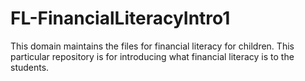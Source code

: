 # FL-FinancialLiteracyIntro1
This domain maintains the files for financial literacy for children. This particular repository is for introducing what financial literacy is to the students.
